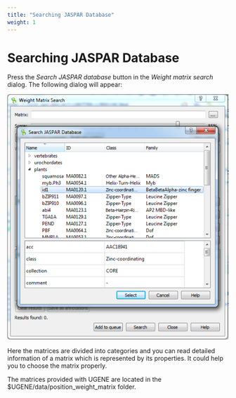 ```yaml
---
title: "Searching JASPAR Database"
weight: 1
---
```



# Searching JASPAR Database

Press the _Search JASPAR database_ button in the _Weight matrix search_ dialog. The following dialog will appear:


![](/images/65930913/65930914.png)

Here the matrices are divided into categories and you can read detailed information of a matrix which is represented by its properties. It could help you to choose the matrix properly.

The matrices provided with UGENE are located in the $UGENE/data/position\_weight\_matrix folder.
